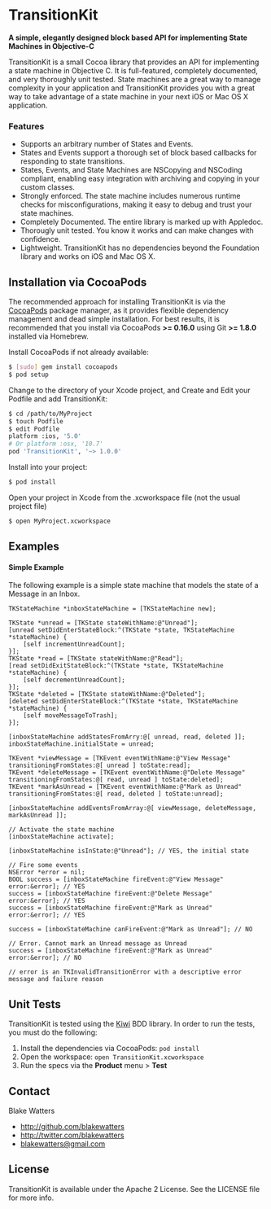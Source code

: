 TransitionKit
=============

**A simple, elegantly designed block based API for implementing State Machines in Objective-C**

TransitionKit is a small Cocoa library that provides an API for implementing a state machine in Objective C. It is full-featured, completely documented, and very thoroughly unit tested. State machines are a great way to manage complexity in your application and TransitionKit provides you with a great way to take advantage of a state machine in your next iOS or Mac OS X application.

### Features

* Supports an arbitrary number of States and Events.
* States and Events support a thorough set of block based callbacks for responding to state transitions.
* States, Events, and State Machines are NSCopying and NSCoding compliant, enabling easy integration with archiving and copying in your custom classes.
* Strongly enforced. The state machine includes numerous runtime checks for misconfigurations, making it easy to debug and trust your state machines.
* Completely Documented. The entire library is marked up with Appledoc.
* Thorougly unit tested. You know it works and can make changes with confidence.
* Lightweight. TransitionKit has no dependencies beyond the Foundation library and works on iOS and Mac OS X.

## Installation via CocoaPods

The recommended approach for installing TransitionKit is via the [CocoaPods](http://cocoapods.org/) package manager, as it provides flexible dependency management and dead simple installation. For best results, it is recommended that you install via CocoaPods **>= 0.16.0** using Git **>= 1.8.0** installed via Homebrew.

Install CocoaPods if not already available:

``` bash
$ [sudo] gem install cocoapods
$ pod setup
```

Change to the directory of your Xcode project, and Create and Edit your Podfile and add TransitionKit:

``` bash
$ cd /path/to/MyProject
$ touch Podfile
$ edit Podfile
platform :ios, '5.0' 
# Or platform :osx, '10.7'
pod 'TransitionKit', '~> 1.0.0'
```

Install into your project:

``` bash
$ pod install
```

Open your project in Xcode from the .xcworkspace file (not the usual project file)

``` bash
$ open MyProject.xcworkspace
```

## Examples

#### Simple Example

The following example is a simple state machine that models the state of a Message in an Inbox.

```objc
TKStateMachine *inboxStateMachine = [TKStateMachine new];

TKState *unread = [TKState stateWithName:@"Unread"];
[unread setDidEnterStateBlock:^(TKState *state, TKStateMachine *stateMachine) {
    [self incrementUnreadCount];
}];
TKState *read = [TKState stateWithName:@"Read"];
[read setDidExitStateBlock:^(TKState *state, TKStateMachine *stateMachine) {
    [self decrementUnreadCount];
}];
TKState *deleted = [TKState stateWithName:@"Deleted"];
[deleted setDidEnterStateBlock:^(TKState *state, TKStateMachine *stateMachine) {
    [self moveMessageToTrash];
}];

[inboxStateMachine addStatesFromArry:@[ unread, read, deleted ]];
inboxStateMachine.initialState = unread;

TKEvent *viewMessage = [TKEvent eventWithName:@"View Message" transitioningFromStates:@[ unread ] toState:read];
TKEvent *deleteMessage = [TKEvent eventWithName:@"Delete Message" transitioningFromStates:@[ read, unread ] toState:deleted];
TKEvent *markAsUnread = [TKEvent eventWithName:@"Mark as Unread" transitioningFromStates:@[ read, deleted ] toState:unread];

[inboxStateMachine addEventsFromArray:@[ viewMessage, deleteMessage, markAsUnread ]];

// Activate the state machine
[inboxStateMachine activate];

[inboxStateMachine isInState:@"Unread"]; // YES, the initial state

// Fire some events
NSError *error = nil;
BOOL success = [inboxStateMachine fireEvent:@"View Message" error:&error]; // YES
success = [inboxStateMachine fireEvent:@"Delete Message" error:&error]; // YES
success = [inboxStateMachine fireEvent:@"Mark as Unread" error:&error]; // YES

success = [inboxStateMachine canFireEvent:@"Mark as Unread"]; // NO

// Error. Cannot mark an Unread message as Unread
success = [inboxStateMachine fireEvent:@"Mark as Unread" error:&error]; // NO

// error is an TKInvalidTransitionError with a descriptive error message and failure reason
```

## Unit Tests

TransitionKit is tested using the [Kiwi](https://github.com/allending/Kiwi) BDD library. In order to run the tests, you must do the following:

1. Install the dependencies via CocoaPods: `pod install`
1. Open the workspace: `open TransitionKit.xcworkspace`
1. Run the specs via the **Product** menu > **Test**

## Contact

Blake Watters

- http://github.com/blakewatters
- http://twitter.com/blakewatters
- blakewatters@gmail.com

## License

TransitionKit is available under the Apache 2 License. See the LICENSE file for more info.
